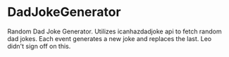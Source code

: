 # DadJokeGenerator

Random Dad Joke Generator. Utilizes icanhazdadjoke api to fetch random dad jokes. Each event generates a new joke and replaces the last. Leo didn't sign off on this.



